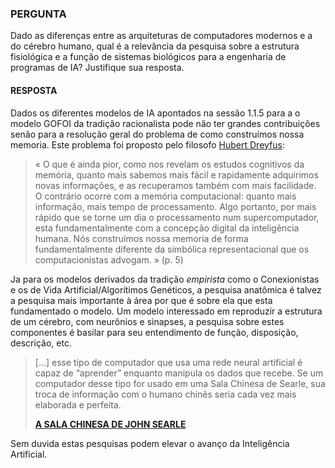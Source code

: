 ### PERGUNTA 

Dado as diferenças entre as arquiteturas de computadores modernos e a do cérebro humano, qual é a relevância da pesquisa sobre a estrutura fisiológica e a função de sistemas biológicos para a engenharia de programas de IA? Justifique sua resposta.

#### RESPOSTA

Dados os diferentes modelos de IA apontados na sessão 1.1.5 para a o modelo GOFOI da tradição racionalista pode não ter grandes contribuições senão para a resolução geral do problema de como construímos nossa memoria. Este problema foi proposto pelo filosofo [Hubert Dreyfus](http://www.cienciasecognicao.org/revista/index.php/cec/article/view/599):

> « O que é ainda pior, como nos revelam os estudos cognitivos da memória, quanto mais sabemos mais fácil e rapidamente adquirimos novas informações, e as recuperamos também com mais facilidade. O contrário ocorre com a memória computacional: quanto mais informação, mais tempo de processamento. Algo portanto, por mais rápido que se torne um dia o processamento num supercomputador, esta fundamentalmente com a concepção digital da inteligência humana. Nós construímos nossa memoria de forma fundamentalmente diferente da simbólica representacional que os computacionistas advogam. » (p. 5)

Ja para os modelos derivados da tradição *empirista* como o Conexionistas e os de Vida Artificial/Algorítimos Genéticos, a pesquisa anatômica é talvez a pesquisa mais importante à área por que é sobre ela que esta fundamentado o modelo. Um modelo interessado em reproduzir a estrutura de um cérebro, com neurônios e sinapses, a pesquisa sobre estes componentes é basilar para seu entendimento de função, disposição, descrição, etc.

> [...] esse tipo de computador que usa uma rede neural artificial é capaz de “aprender” enquanto manipula os dados que recebe. Se um computador desse tipo for usado em uma Sala Chinesa de Searle, sua troca de informação com o humano chinês seria cada vez mais elaborada e perfeita.
>
> **[A SALA CHINESA DE JOHN SEARLE](https://www20.opovo.com.br/app/colunas/aquitemciencia/2015/07/04/noticiaaquitemciencia,3464099/a-sala-chinesa-de-john-searle.shtml)**

Sem duvida estas pesquisas podem elevar o avanço da Inteligência Artificial.
